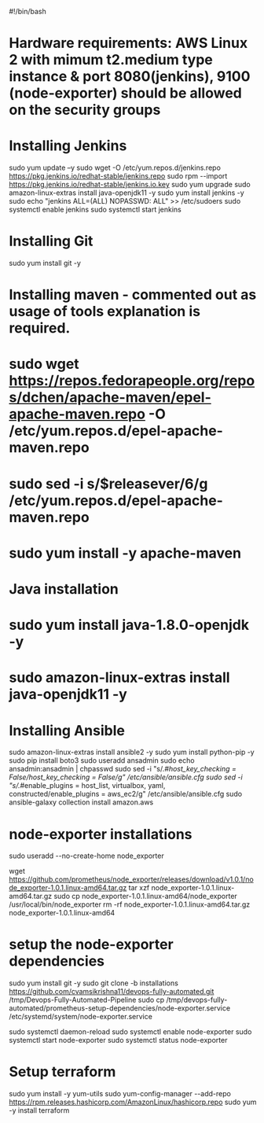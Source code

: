 #!/bin/bash
# Hardware requirements: AWS Linux 2 with mimum t2.medium type instance & port 8080(jenkins), 9100 (node-exporter) should be allowed on the security groups
# Installing Jenkins
sudo yum update –y
sudo wget -O /etc/yum.repos.d/jenkins.repo https://pkg.jenkins.io/redhat-stable/jenkins.repo
sudo rpm --import https://pkg.jenkins.io/redhat-stable/jenkins.io.key
sudo yum upgrade
sudo amazon-linux-extras install java-openjdk11 -y
sudo yum install jenkins -y
sudo echo "jenkins ALL=(ALL) NOPASSWD: ALL" >> /etc/sudoers
sudo systemctl enable jenkins
sudo systemctl start jenkins

# Installing Git
sudo yum install git -y

# Installing maven - commented out as usage of tools explanation is required.
# sudo wget https://repos.fedorapeople.org/repos/dchen/apache-maven/epel-apache-maven.repo -O /etc/yum.repos.d/epel-apache-maven.repo
# sudo sed -i s/\$releasever/6/g /etc/yum.repos.d/epel-apache-maven.repo
# sudo yum install -y apache-maven

# Java installation
# sudo yum install java-1.8.0-openjdk -y
# sudo amazon-linux-extras install java-openjdk11 -y

# Installing Ansible
sudo amazon-linux-extras install ansible2 -y
sudo yum install python-pip -y
sudo pip install boto3
sudo useradd ansadmin
sudo echo ansadmin:ansadmin | chpasswd
sudo sed -i "s/.*#host_key_checking = False/host_key_checking = False/g" /etc/ansible/ansible.cfg
sudo sed -i "s/.*#enable_plugins = host_list, virtualbox, yaml, constructed/enable_plugins = aws_ec2/g" /etc/ansible/ansible.cfg
sudo ansible-galaxy collection install amazon.aws

# node-exporter installations
sudo useradd --no-create-home node_exporter

wget https://github.com/prometheus/node_exporter/releases/download/v1.0.1/node_exporter-1.0.1.linux-amd64.tar.gz
tar xzf node_exporter-1.0.1.linux-amd64.tar.gz
sudo cp node_exporter-1.0.1.linux-amd64/node_exporter /usr/local/bin/node_exporter
rm -rf node_exporter-1.0.1.linux-amd64.tar.gz node_exporter-1.0.1.linux-amd64

# setup the node-exporter dependencies
sudo yum install git -y
sudo git clone -b installations https://github.com/cvamsikrishna11/devops-fully-automated.git /tmp/Devops-Fully-Automated-Pipeline
sudo cp /tmp/devops-fully-automated/prometheus-setup-dependencies/node-exporter.service /etc/systemd/system/node-exporter.service

sudo systemctl daemon-reload
sudo systemctl enable node-exporter
sudo systemctl start node-exporter
sudo systemctl status node-exporter

# Setup terraform
sudo yum install -y yum-utils
sudo yum-config-manager --add-repo https://rpm.releases.hashicorp.com/AmazonLinux/hashicorp.repo
sudo yum -y install terraform
